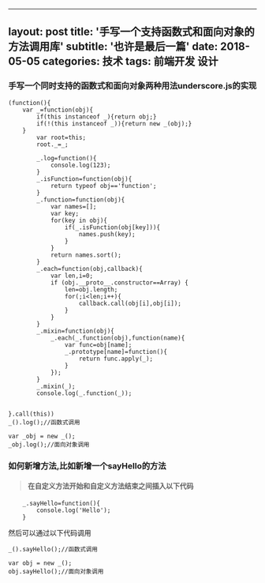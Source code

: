 
---
layout: post
title: '手写一个支持函数式和面向对象的方法调用库'
subtitle: '也许是最后一篇'
date: 2018-05-05
categories: 技术
tags: 前端开发 设计
---

### 手写一个同时支持的函数式和面向对象两种用法underscore.js的实现

```
(function(){
 	var _=function(obj){
 		if(this instanceof _){return obj;}
 		if(!(this instanceof _)){return new _(obj);}
 	}
		var root=this;
		root._=_;
	
		_.log=function(){
			console.log(123);
		}
		_.isFunction=function(obj){
			return typeof obj=='function';
		}
		_.function=function(obj){
			var names=[];
			var key;
			for(key in obj){
				if(_.isFunction(obj[key])){
					names.push(key);
				}
			}
			return names.sort();
		}
		_.each=function(obj,callback){
			var len,i=0;
			if (obj.__proto__.constructor==Array) {
				len=obj.length;
				for(;i<len;i++){
					callback.call(obj[i],obj[i]);
				}
			}
		}
		_.mixin=function(obj){
			_.each(_.function(obj),function(name){
				var func=obj[name];
				_.prototype[name]=function(){
					return func.apply(_);
				}
			});
		}
		_.mixin(_);
		console.log(_.function(_));

	
}.call(this))
_().log();//函数式调用

var _obj = new _();
_obj.log();//面向对象调用

```
### 如何新增方法,比如新增一个sayHello的方法
> #### 在自定义方法开始和自定义方法结束之间插入以下代码
```
    _.sayHello=function(){
        console.log('Hello');
    }
```
然后可以通过以下代码调用
```
_().sayHello();//函数式调用

var obj = new _();
obj.sayHello();//面向对象调用
```
